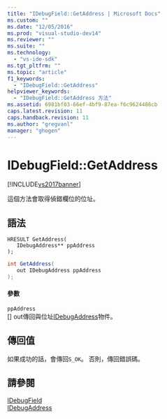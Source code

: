 ```yaml
---
title: "IDebugField::GetAddress | Microsoft Docs"
ms.custom: ""
ms.date: "12/05/2016"
ms.prod: "visual-studio-dev14"
ms.reviewer: ""
ms.suite: ""
ms.technology: 
  - "vs-ide-sdk"
ms.tgt_pltfrm: ""
ms.topic: "article"
f1_keywords: 
  - "IDebugField::GetAddress"
helpviewer_keywords: 
  - "IDebugField::GetAddress 方法"
ms.assetid: 6981bf03-66ef-4bf9-87ea-f6c9624486cb
caps.latest.revision: 11
caps.handback.revision: 11
ms.author: "gregvanl"
manager: "ghogen"
---
```

# IDebugField::GetAddress
[!INCLUDE[vs2017banner](../../../code-quality/includes/vs2017banner.md)]

這個方法會取得偵錯欄位的位址。  
  
## 語法  
  
```cpp#  
HRESULT GetAddress(   
   IDebugAddress** ppAddress  
);  
```  
  
```c#  
int GetAddress(  
   out IDebugAddress ppAddress  
);  
```  
  
#### 參數  
 `ppAddress`  
 \[\] out傳回與位址[IDebugAddress](../../../extensibility/debugger/reference/idebugaddress.md)物件。  
  
## 傳回值  
 如果成功的話，會傳回`S_OK`。 否則，傳回錯誤碼。  
  
## 請參閱  
 [IDebugField](../../../extensibility/debugger/reference/idebugfield.md)   
 [IDebugAddress](../../../extensibility/debugger/reference/idebugaddress.md)